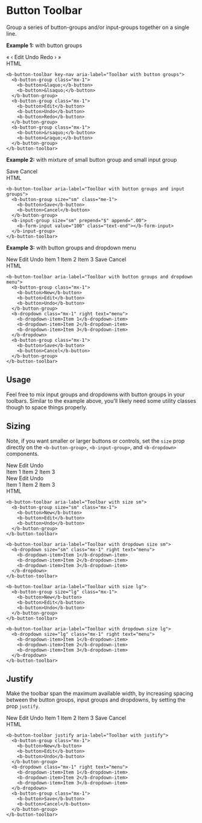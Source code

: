 # Button Toolbar

<div class="lead mb-5">

Group a series of button-groups and/or input-groups together on a single line.

</div>

**Example 1:** with button groups

<b-card no-body class="mb-5">
  <b-card-body>
    <b-button-toolbar key-nav aria-label="Toolbar with button groups">
      <b-button-group class="mx-1">
        <b-button>&laquo;</b-button>
        <b-button>&lsaquo;</b-button>
      </b-button-group>
      <b-button-group class="mx-1">
        <b-button>Edit</b-button>
        <b-button>Undo</b-button>
        <b-button>Redo</b-button>
      </b-button-group>
      <b-button-group class="mx-1">
        <b-button>&rsaquo;</b-button>
        <b-button>&raquo;</b-button>
      </b-button-group>
    </b-button-toolbar>
  </b-card-body>

  <div class="html">HTML</div>

  <b-card-body class="bg-body-tertiary">

```vue-html
<b-button-toolbar key-nav aria-label="Toolbar with button groups">
  <b-button-group class="mx-1">
    <b-button>&laquo;</b-button>
    <b-button>&lsaquo;</b-button>
  </b-button-group>
  <b-button-group class="mx-1">
    <b-button>Edit</b-button>
    <b-button>Undo</b-button>
    <b-button>Redo</b-button>
  </b-button-group>
  <b-button-group class="mx-1">
    <b-button>&rsaquo;</b-button>
    <b-button>&raquo;</b-button>
  </b-button-group>
</b-button-toolbar>
```

  </b-card-body>

</b-card>

**Example 2:** with mixture of small button group and small input group

<b-card no-body class="mb-5">
  <b-card-body>
    <b-button-toolbar aria-label="Toolbar with button groups and input groups">
      <b-button-group size="sm" class="me-1">
        <b-button>Save</b-button>
        <b-button>Cancel</b-button>
      </b-button-group>
      <b-input-group size="sm" prepend="$" append=".00">
        <b-form-input value="100" class="text-end"></b-form-input>
      </b-input-group>
    </b-button-toolbar>
  </b-card-body>

  <div class="html">HTML</div>

  <b-card-body class="bg-body-tertiary">

```vue-html
<b-button-toolbar aria-label="Toolbar with button groups and input groups">
  <b-button-group size="sm" class="me-1">
    <b-button>Save</b-button>
    <b-button>Cancel</b-button>
  </b-button-group>
  <b-input-group size="sm" prepend="$" append=".00">
    <b-form-input value="100" class="text-end"></b-form-input>
  </b-input-group>
</b-button-toolbar>
```

  </b-card-body>

</b-card>

**Example 3:** with button groups and dropdown menu

<b-card no-body class="mb-5">
  <b-card-body>
    <b-button-toolbar aria-label="Toolbar with button groups and dropdown menu">
      <b-button-group class="mx-1">
        <b-button>New</b-button>
        <b-button>Edit</b-button>
        <b-button>Undo</b-button>
      </b-button-group>
      <b-dropdown class="mx-1" right text="menu">
        <b-dropdown-item>Item 1</b-dropdown-item>
        <b-dropdown-item>Item 2</b-dropdown-item>
        <b-dropdown-item>Item 3</b-dropdown-item>
      </b-dropdown>
      <b-button-group class="mx-1">
        <b-button>Save</b-button>
        <b-button>Cancel</b-button>
      </b-button-group>
    </b-button-toolbar>
  </b-card-body>

  <div class="html">HTML</div>

  <b-card-body class="bg-body-tertiary">

```vue-html
<b-button-toolbar aria-label="Toolbar with button groups and dropdown menu">
  <b-button-group class="mx-1">
    <b-button>New</b-button>
    <b-button>Edit</b-button>
    <b-button>Undo</b-button>
  </b-button-group>
  <b-dropdown class="mx-1" right text="menu">
    <b-dropdown-item>Item 1</b-dropdown-item>
    <b-dropdown-item>Item 2</b-dropdown-item>
    <b-dropdown-item>Item 3</b-dropdown-item>
  </b-dropdown>
  <b-button-group class="mx-1">
    <b-button>Save</b-button>
    <b-button>Cancel</b-button>
  </b-button-group>
</b-button-toolbar>
```

  </b-card-body>

</b-card>

## Usage

Feel free to mix input groups and dropdowns with button groups in your toolbars. Similar to the
example above, you'll likely need some utility classes though to space things properly.

## Sizing

Note, if you want smaller or larger buttons or controls, set the `size` prop directly on the
`<b-button-group>`, `<b-input-group>`, and `<b-dropdown>` components.

<b-card no-body class="mb-5">
  <b-card-body>
    <div>
      <b-button-toolbar aria-label="Toolbar with size sm">
        <b-button-group size="sm" class="mx-1">
          <b-button>New</b-button>
          <b-button>Edit</b-button>
          <b-button>Undo</b-button>
        </b-button-group>
      </b-button-toolbar>
    </div>
    <div class="mt-2">
      <b-button-toolbar aria-label="Toolbar with dropdown size sm">
          <b-dropdown size="sm" class="mx-1" right text="menu">
            <b-dropdown-item>Item 1</b-dropdown-item>
            <b-dropdown-item>Item 2</b-dropdown-item>
            <b-dropdown-item>Item 3</b-dropdown-item>
          </b-dropdown>
      </b-button-toolbar>
    </div>
    <div class="mt-2">
      <b-button-toolbar aria-label="Toolbar with size lg">
        <b-button-group size="lg" class="mx-1">
          <b-button>New</b-button>
          <b-button>Edit</b-button>
          <b-button>Undo</b-button>
        </b-button-group>
      </b-button-toolbar>
    </div>
    <div class="mt-2">
      <b-button-toolbar aria-label="Toolbar with dropdown size lg">
        <b-dropdown size="lg" class="mx-1" right text="menu">
          <b-dropdown-item>Item 1</b-dropdown-item>
          <b-dropdown-item>Item 2</b-dropdown-item>
          <b-dropdown-item>Item 3</b-dropdown-item>
        </b-dropdown>
      </b-button-toolbar>
    </div>
  </b-card-body>

  <div class="html">HTML</div>

  <b-card-body class="bg-body-tertiary">

```vue-html
<b-button-toolbar aria-label="Toolbar with size sm">
  <b-button-group size="sm" class="mx-1">
    <b-button>New</b-button>
    <b-button>Edit</b-button>
    <b-button>Undo</b-button>
  </b-button-group>
</b-button-toolbar>

<b-button-toolbar aria-label="Toolbar with dropdown size sm">
  <b-dropdown size="sm" class="mx-1" right text="menu">
    <b-dropdown-item>Item 1</b-dropdown-item>
    <b-dropdown-item>Item 2</b-dropdown-item>
    <b-dropdown-item>Item 3</b-dropdown-item>
  </b-dropdown>
</b-button-toolbar>

<b-button-toolbar aria-label="Toolbar with size lg">
  <b-button-group size="lg" class="mx-1">
    <b-button>New</b-button>
    <b-button>Edit</b-button>
    <b-button>Undo</b-button>
  </b-button-group>
</b-button-toolbar>

<b-button-toolbar aria-label="Toolbar with dropdown size lg">
  <b-dropdown size="lg" class="mx-1" right text="menu">
    <b-dropdown-item>Item 1</b-dropdown-item>
    <b-dropdown-item>Item 2</b-dropdown-item>
    <b-dropdown-item>Item 3</b-dropdown-item>
  </b-dropdown>
</b-button-toolbar>
```

  </b-card-body>

</b-card>

## Justify

Make the toolbar span the maximum available width, by increasing spacing between the button groups,
input groups and dropdowns, by setting the prop `justify`.

<b-card no-body class="mb-5">
  <b-card-body>
    <b-button-toolbar justify aria-label="Toolbar with justify">
      <b-button-group class="mx-1">
        <b-button>New</b-button>
        <b-button>Edit</b-button>
        <b-button>Undo</b-button>
      </b-button-group>
      <b-dropdown class="mx-1" right text="menu">
        <b-dropdown-item>Item 1</b-dropdown-item>
        <b-dropdown-item>Item 2</b-dropdown-item>
        <b-dropdown-item>Item 3</b-dropdown-item>
      </b-dropdown>
      <b-button-group class="mx-1">
        <b-button>Save</b-button>
        <b-button>Cancel</b-button>
      </b-button-group>
    </b-button-toolbar>
  </b-card-body>

  <div class="html">HTML</div>

  <b-card-body class="bg-body-tertiary">

```vue-html
<b-button-toolbar justify aria-label="Toolbar with justify">
  <b-button-group class="mx-1">
    <b-button>New</b-button>
    <b-button>Edit</b-button>
    <b-button>Undo</b-button>
  </b-button-group>
  <b-dropdown class="mx-1" right text="menu">
    <b-dropdown-item>Item 1</b-dropdown-item>
    <b-dropdown-item>Item 2</b-dropdown-item>
    <b-dropdown-item>Item 3</b-dropdown-item>
  </b-dropdown>
  <b-button-group class="mx-1">
    <b-button>Save</b-button>
    <b-button>Cancel</b-button>
  </b-button-group>
</b-button-toolbar>
```

  </b-card-body>

</b-card>

<ComponentReference :data="data"></ComponentReference>

<script setup lang="ts">
import {data} from '../../data/components/buttonToolbar.data'
import ComponentReference from '../../components/ComponentReference.vue'
import {BCard, BCardBody, BButtonGroup, BDropdown, BInputGroup, BDropdownItem, BButton, BButtonToolbar, BFormInput} from 'bootstrap-vue-next'
</script>
